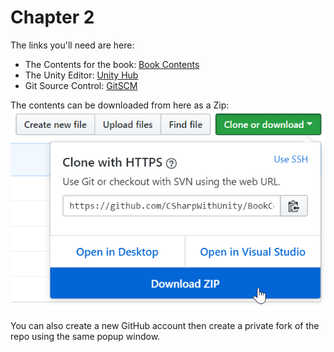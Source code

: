 # Chapter 2
The links you'll need are here:

+ The Contents for the book: [Book Contents](https://github.com/CSharpWithUnity/BookContents)
+ The Unity Editor: [Unity Hub](https://store.unity.com/)
+ Git Source Control: [GitSCM](https://git-scm.com/)

The contents can be downloaded from here as a Zip: ![DownloadZip](Screenshots/DownloadZip.png)

You can also create a new GitHub account then create a private fork of the repo using the same popup window.

